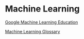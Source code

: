 Machine Learning
===

[Google Machine Learning Education](https://developers.google.com/machine-learning)

[Machine Learning Glossary](https://ml-cheatsheet.readthedocs.io/en/latest/index.html)

